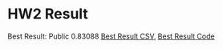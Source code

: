 # HW2 Result

Best Result: Public 0.83088 [Best Result CSV](./submission.csv), [Best Result Code](./best_solution.py)